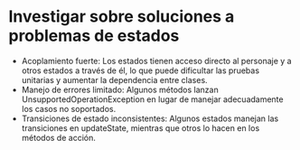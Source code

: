 # Investigar sobre soluciones a problemas de estados

* Acoplamiento fuerte: Los estados tienen acceso directo al personaje y a otros estados a través de él, lo que puede dificultar las pruebas unitarias y aumentar la dependencia entre clases. 
* Manejo de errores limitado: Algunos métodos lanzan UnsupportedOperationException en lugar de manejar adecuadamente los casos no soportados. 
* Transiciones de estado inconsistentes: Algunos estados manejan las transiciones en updateState, mientras que otros lo hacen en los métodos de acción.